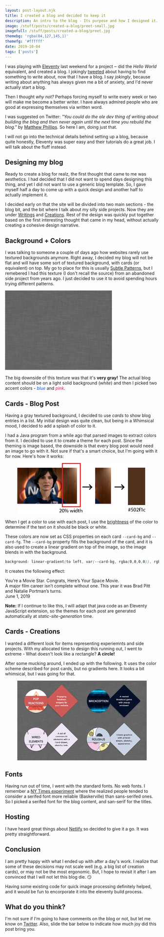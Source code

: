 ```yaml
---
layout: post-layout.njk
title: I created a blog and decided to keep it
description: An intro to the blog - Its purpose and how I designed it.
image: /stuff/posts/created-a-blog/preet-small.jpg
imagefull: /stuff/posts/created-a-blog/preet.jpg
themebg: 'rgba(84,127,145,1)'
themefg: '#ffffff'
date: 2019-10-04
tags: ['posts']
---
```


I was playing with [Eleventy](https://www.11ty.io/) last weekend for a project ‒ did the *Hello World* equivalent, and created a blog. 
I jokingly [tweeted](https://twitter.com/preetster/status/1178425744038354944) about having to find something to write about, now that I have a blog. I say *jokingly*, because writing about anything has always given me a bit of anxiety, and I'd never actually start a blog.

Then I thought *why not?* Perhaps forcing myself to write every week or two will make me become a better writer. I have always admired people who are good at expressing themselves via written word.

I was suggested on Twitter: *"You could do the ole dev thing of writing about building the blog and then never again until the next time you rebuild the blog."* by [Matthew Phillips](https://twitter.com/matthewcp). So here I am, doing just that. 

I will not go into the technical details behind setting up a blog, because quite honestly, Eleventy was super easy and their tutorials do a great job. I will talk about the fluff instead. 

## Designing my blog

Ready to create a blog for realz, the first thought that came to me was aesthetics. I had decided that I did not want to spend days designing this thing, and yet I did not want to use a generic blog template. So, I gave myself half a day to come up with a quick design and another half to actually implement it. 

I decided early on that the site will be divided into two main sections - the blog bit, and the bit where I talk about my silly side projects. Now they are under [Writings](/posts/) and [Creations](/creations/). Rest of the design was quickly put together based on the first interesting thought that came in my head, without actually creating a cohesive design narrative. 

## Background + Colors

I was talking to someone a couple of days ago how websites rarely use textured backgrounds anymore. Right away, I decided my blog will not be flat and will have some sort of textured background, with cards (or equivalent) on top. My go to place for this is usually [Subtle Patterns](https://www.toptal.com/designers/subtlepatterns/), but I remebered I had this texture (I don't recall the source) from an abandoned side project from years ago. I just decided to use it to avoid spending hours trying different patterns.

![Gray tectured background](/stuff/wash.jpg)

The big downside of this texture was that it's **very gray!** The actual blog content should be on a light solid background (*white*) and then I picked two accent colors - *<span style="color: #144DDB;">blue</span>* and *<span style="color: #D81B60;">pink</span>*.

## Cards - Blog Post

Having a gray textured background, I decided to use *cards* to show blog entries in a list. My initial design was quite clean, but being in a Whimsical mood, I decided to add a splash of color to it. 

I had a Java program from a while ago that parsed images to extract colors from it. I decided to use it to create a theme for each post. Since the theming is image based, the downside is that every blog post would need an image to go with it. Not sure if that's a smart choice, but I'm going with it for now. Here's how it works: 

<figure>
  <img src="/stuff/posts/created-a-blog/imageproc.png" alt="Image processing to extract theme">
</figure>

When I get a color to use with each post, I use the [brightness](https://www.w3.org/TR/WCAG20/#relativeluminancedef) of the color to determine if the text on it should be black or white. 

These colors are now set as CSS properties on each card `--card-bg` and `--card-fg`. The `--card-bg` property fills the background of the card, and it is also used to create a linear gradient on top of the image, so the image blends in with the background. 
```css
background: linear-gradient(to left, var(--card-bg, rgba(0,0,0,0)), rgba(0,0,0,0));
```

It creates the following effect: 

<div class="card-link" aria-label="You’re a Movie Star. Congrats, Here’s Your Space Movie." style="max-width: 600px; margin: 0 auto;">
<article class="cardpost horizontal layout" style="--card-bg: rgba(80, 47, 28, 1);--card-fg: white;--card-bg-t: rgba(80, 47, 28, 0);">
   <div class="card-image" style="background-image: url(/stuff/posts/created-a-blog/nportman.jpg);">
      <div class="card-gradient"></div>
   </div>
   <div class="flex card-content">
      <div class="card-title" style="opacity: 1;">You’re a Movie Star. Congrats, Here’s Your Space Movie.</div>
      <div class="card-description">A major film career isn’t complete without one. This year it was Brad Pitt and Natalie Portman’s turns.</div>
      <div class="horizontal layout center card-footer">
      <time class="flex" datetime="2019-06-01T00:00:00.000Z">June 1, 2019</time>
      </div>
   </div>
</article>
</div>
<p></p>

**Note:** If I continue to like this, I will adapt that java code as an Eleventy JavaScript extension, so the themes for each post are generated automatically at *static-site-generation* time. 


## Cards - Creations

I wanted a different look for items representing experiemnts and side projects. With my allocated time to design this running out, I went to extreme - What doesn't look like a rectangle? **A circle!**

After some mucking around, I ended up with the following. It uses the color scheme described for post cards, but no gradients here. It looks a bit whimsical, but I was going for that. 

<figure>
  <img src="/stuff/posts/created-a-blog/ccards.png" alt="Creation cards example">
</figure>

## Fonts

Having run out of time, I went with the standard fonts. No web fonts. I remember a [NY Times experiment](https://opinionator.blogs.nytimes.com/2012/08/08/hear-all-ye-people-hearken-o-earth/) where the realized people tended to consider a serifed font more reliable (Baskerville) than sans-serifed ones. So I picked a serifed font for the blog content, and san-serif for the titles. 

## Hosting

I have heard great things about [Netlify](https://www.netlify.com/) so decided to give it a go. It was pretty straightforward. 

## Conclusion

I am pretty happy with what I ended up with after a day's work. I realize that some of these decisions may not scale well (e.g. a big list of creation cards), or may not be the most ergonomic. But, I hope to revisit it after I am convinced that I will not let this blog die. 😏

Having some existing code for quick image processing definitely helped, and it would be fun to encorporate it into the eleventy build process. 

## What do you think?

I'm not sure if I'm going to have comments on the blog or not, but let me know on [Twitter](https://twitter.com/preetster). Also, slide the bar below to indicate how much joy did this post bring you.

